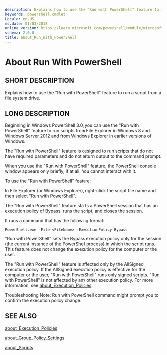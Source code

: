 ```yaml
---
description: Explains how to use the "Run with PowerShell" feature to run a script from a file system drive.
keywords: powershell,cmdlet
Locale: en-US
ms.date: 01/03/2018
online version: https://learn.microsoft.com/powershell/module/microsoft.powershell.core/about/about_run_with_powershell?view=powershell-6&WT.mc_id=ps-gethelp
schema: 2.0.0
title: about_Run_With_PowerShell
---
```

# About Run With PowerShell

## SHORT DESCRIPTION
Explains how to use the "Run with PowerShell" feature to run a script from a
file system drive.

## LONG DESCRIPTION

Beginning in Windows PowerShell 3.0, you can use the "Run with PowerShell"
feature to run scripts from File Explorer in Windows 8 and Windows Server 2012
and from Windows Explorer in earlier versions of Windows.

The "Run with PowerShell" feature is designed to run scripts that do not have
required parameters and do not return output to the command prompt.

When you use the "Run with PowerShell" feature, the PowerShell console
window appears only briefly, if at all. You cannot interact with it.

To use the "Run with PowerShell" feature:

In File Explorer (or Windows Explorer), right-click the script file name and
then select "Run with PowerShell".

The "Run with PowerShell" feature starts a PowerShell session that has
an execution policy of Bypass, runs the script, and closes the session.

It runs a command that has the following format:

```
PowerShell.exe -File <FileName> -ExecutionPolicy Bypass
```

"Run with PowerShell" sets the Bypass execution policy only for the session
(the current instance of the PowerShell process) in which the script runs.
This feature does not change the execution policy for the computer or the
user.

The "Run with PowerShell" feature is affected only by the AllSigned execution
policy. If the AllSigned execution policy is effective for the computer or the
user, "Run with PowerShell" runs only signed scripts. "Run with PowerShell" is
not affected by any other execution policy. For more information, see
[about_Execution_Policies](about_Execution_Policies.md).

Troubleshooting Note: Run with PowerShell command might prompt you to confirm
the execution policy change.

## SEE ALSO

[about_Execution_Policies](about_Execution_Policies.md)

[about_Group_Policy_Settings](about_Group_Policy_Settings.md)

[about_Scripts](about_Scripts.md)
